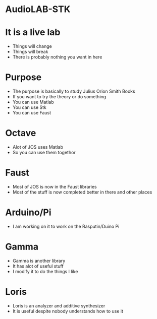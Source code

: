 # AudioLAB-STK

# It is a live lab
* Things will change
* Things will break
* There is probably nothing you want in here

# Purpose
* The purpose is basically to study Julius Orion Smith Books
* If you want to try the theory or do something
* You can use Matlab
* You can use Stk
* You can use Faust

# Octave
* Alot of JOS uses Matlab
* So you can use them togethor

# Faust
* Most of JOS is now in the Faust libraries
* Most of the stuff is now completed better in there and other places

# Arduino/Pi
* I am working on it to work on the Rasputin/Duino Pi 

# Gamma
* Gamma is another library
* It has alot of useful stuff
* I modify it to do the things I like

# Loris
* Loris is an analyzer and additive synthesizer
* It is useful despite nobody understands how to use it
